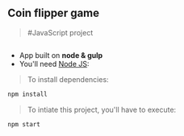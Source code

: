 ## Coin flipper game
 > #JavaScript project
<img source="https://github.com/Okia02/coin_flipper/blob/main/src/images/coin-flipper-mobile.png"/>

- App built on **node & gulp**
- You'll need [Node JS](https://nodejs.org/):
 > To install dependencies:

   ```bash
npm install
```
> To intiate this project, you'll have to execute:

```bash
npm start
```

